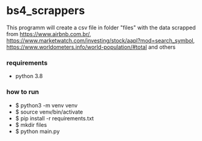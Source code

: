 # bs4_scrappers

This programm will create a csv file in folder "files" with the data scrapped
from https://www.airbnb.com.br/, https://www.marketwatch.com/investing/stock/aapl?mod=search_symbol, https://www.worldometers.info/world-population/#total and others

### requirements

- python 3.8

### how to run

- $ python3 -m venv venv
- $ source venv/bin/activate
- $ pip install -r requirements.txt
- $ mkdir files
- $ python main.py

